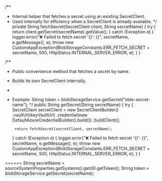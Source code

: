 /**
 * Internal helper that fetches a secret using an existing SecretClient.
 * Used internally for efficiency when a SecretClient is already available.
 */
private String fetchSecret(SecretClient client, String secretName) {
    try {
        return client.getSecret(secretName).getValue();
    } catch (Exception e) {
        logger.error("❌ Failed to fetch secret '{}': {}", secretName, e.getMessage(), e);
        throw new CustomAppException(BlobStorageConstants.ERR_FETCH_SECRET + secretName, 500, HttpStatus.INTERNAL_SERVER_ERROR, e);
    }
}

/**
 * Public convenience method that fetches a secret by name.
 * Builds its own SecretClient internally.
 *
 * Example: String token = blobStorageService.getSecret("otds-secret-name");
 */
public String getSecret(String secretName) {
    try {
        SecretClient secretClient = new SecretClientBuilder()
                .vaultUrl(keyVaultUrl)
                .credential(new DefaultAzureCredentialBuilder().build())
                .buildClient();

        return fetchSecret(secretClient, secretName);
    } catch (Exception e) {
        logger.error("❌ Failed to fetch secret '{}': {}", secretName, e.getMessage(), e);
        throw new CustomAppException(BlobStorageConstants.ERR_FETCH_SECRET + secretName, 500, HttpStatus.INTERNAL_SERVER_ERROR, e);
    }
}

======
String secretName = sourceSystemProperties.getSystems().get(0).getToken();
String token = blobStorageService.getSecret(secretName);
